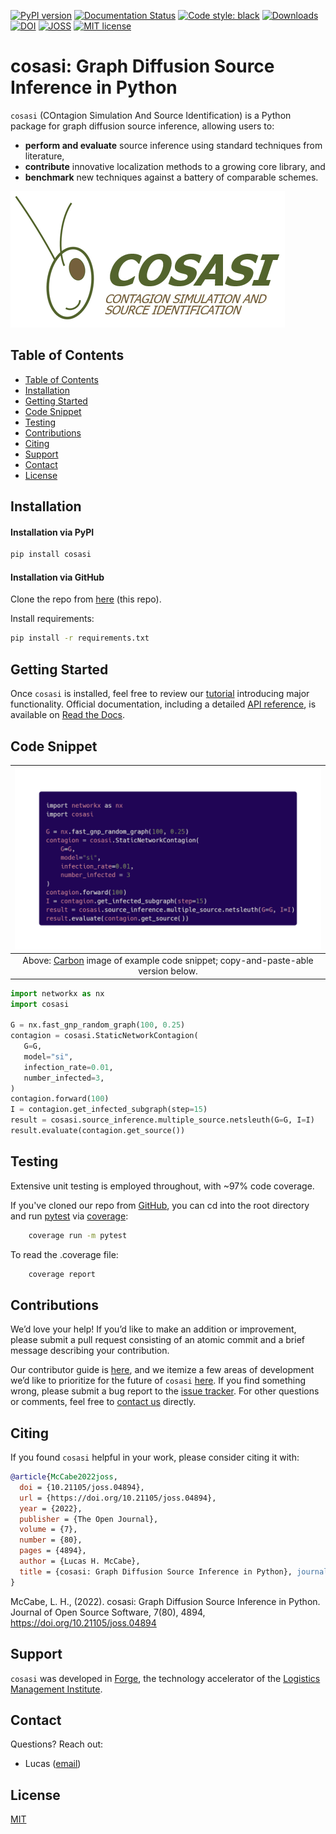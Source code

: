 [![PyPI version](https://badge.fury.io/py/cosasi.svg)](https://badge.fury.io/py/cosasi)
[![Documentation Status](https://readthedocs.org/projects/cosasi/badge/?version=latest)](https://cosasi.readthedocs.io/en/latest/?badge=latest)
[![Code style: black](https://img.shields.io/badge/code%20style-black-000000.svg)](https://github.com/psf/black)
[![Downloads](https://pepy.tech/badge/cosasi)](https://pepy.tech/project/cosasi)
[![DOI](https://zenodo.org/badge/541174642.svg)](https://zenodo.org/badge/latestdoi/541174642)
[![JOSS](https://joss.theoj.org/papers/10.21105/joss.04894/status.svg)](https://doi.org/10.21105/joss.04894)
[![MIT license](https://img.shields.io/badge/License-MIT-blue.svg)](https://lbesson.mit-license.org/)

# cosasi: Graph Diffusion Source Inference in Python

``cosasi`` (COntagion Simulation And Source Identification) is a Python package for graph diffusion source inference, allowing users to:

- **perform and evaluate** source inference using standard techniques from literature,
- **contribute** innovative localization methods to a growing core library, and
- **benchmark** new techniques against a battery of comparable schemes.

![logo](./docs/_assets/grasshopper.png)

## Table of Contents
* [Table of Contents](#table-of-contents)
* [Installation](#installation)
* [Getting Started](#getting-started)
* [Code Snippet](#code-snippet)
* [Testing](#testing)
* [Contributions](#contributions)
* [Citing](#citing)
* [Support](#support)
* [Contact](#contact)
* [License](#license)


## Installation

#### Installation via PyPI
```bash
pip install cosasi
```

#### Installation via GitHub
Clone the repo from [here](https://github.com/lmiconsulting/cosasi) (this repo).

Install requirements:
```bash
pip install -r requirements.txt
```

## Getting Started
Once `cosasi` is installed, feel free to review our [tutorial](https://cosasi.readthedocs.io/en/latest/tutorial.html) introducing major functionality. Official documentation, including a detailed [API reference](https://cosasi.readthedocs.io/en/latest/apiref.html), is available on [Read the Docs](https://cosasi.readthedocs.io/).


## Code Snippet

| ![carbon](./docs/_assets/carbon.png) |
|:--:|
| Above: [Carbon](https://github.com/carbon-app/carbon) image of example code snippet; copy-and-paste-able version below. |


```python
import networkx as nx
import cosasi

G = nx.fast_gnp_random_graph(100, 0.25)
contagion = cosasi.StaticNetworkContagion(
   G=G,
   model="si",
   infection_rate=0.01,
   number_infected=3,
)
contagion.forward(100)
I = contagion.get_infected_subgraph(step=15)
result = cosasi.source_inference.multiple_source.netsleuth(G=G, I=I)
result.evaluate(contagion.get_source())
```

## Testing

Extensive unit testing is employed throughout, with ~97% code coverage.

If you've cloned our repo from [GitHub](https://github.com/lmiconsulting/cosasi), you can cd into the root directory and run [pytest](https://docs.pytest.org/en/7.1.x/contents.html) via [coverage](https://coverage.readthedocs.io/en/6.3.2/):

```bash
    coverage run -m pytest
```

To read the .coverage file:

```bash
    coverage report
```


## Contributions

We’d love your help! If you’d like to make an addition or improvement, please submit a pull request consisting of an atomic commit and a brief message describing your contribution.

Our contributor guide is [here](https://cosasi.readthedocs.io/en/latest/developer_pages/contributing.html), and we itemize a few areas of development we’d like to prioritize for the future of `cosasi` [here](https://cosasi.readthedocs.io/en/latest/developer_pages/roadmap.html). If you find something wrong, please submit a bug report to the [issue tracker](https://github.com/lmiconsulting/cosasi/issues). For other questions or comments, feel free to [contact us](#contact) directly.

## Citing

If you found `cosasi` helpful in your work, please consider citing it with:

```bibtex
@article{McCabe2022joss,
  doi = {10.21105/joss.04894},
  url = {https://doi.org/10.21105/joss.04894},
  year = {2022},
  publisher = {The Open Journal},
  volume = {7},
  number = {80},
  pages = {4894},
  author = {Lucas H. McCabe},
  title = {cosasi: Graph Diffusion Source Inference in Python}, journal = {Journal of Open Source Software}
}
```

McCabe, L. H., (2022). cosasi: Graph Diffusion Source Inference in Python. Journal of Open Source Software, 7(80), 4894, https://doi.org/10.21105/joss.04894

## Support

`cosasi` was developed in [Forge](https://www.lmi.org/technology-innovation/forge), the technology accelerator of the [Logistics Management Institute](https://www.lmi.org/about-lmi).

## Contact

Questions? Reach out:
- Lucas ([email](mailto:lmccabe@lmi.org))


## License
[MIT](https://choosealicense.com/licenses/mit/)
